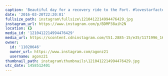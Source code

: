 ```yaml
---
caption: 'Beautiful day for a recovery ride to the Fort. #lovestarfactoryteam #myparlee'
date: '2016-03-20T22:20:01'
fullsize_path: instagram\fullsize\1210412214994476429.jpg
instagram_url: https://www.instagram.com/p/BDMP38aih2N
location: {}
media_id: '1210412214994476429'
media_url: https://scontent.cdninstagram.com/t51.2885-15/e35/1171996_1686205091631092_1570174599_n.jpg?ig_cache_key=MTIxMDQxMjIxNDk5NDQ3NjQyOQ%3D%3D.2
owner:
  id: '11020646'
  owner_url: https://www.instagram.com/agonz21
  username: agonz21
thumbnail_path: instagram\thumbnails\1210412214994476429.jpg
utc_date: 1458512401
---
```

